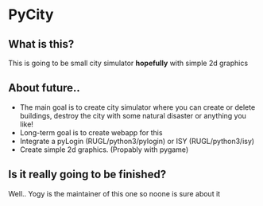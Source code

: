 # PyCity

## What is this? 
This is going to be small city simulator **hopefully** with simple 2d graphics

## About future.. 
* The main goal is to create city simulator where you can create or delete buildings, destroy the city with some natural disaster or anything you like!
* Long-term goal is to create webapp for this 
* Integrate a pyLogin (RUGL/python3/pylogin) or ISY (RUGL/python3/isy)
* Create simple 2d graphics. (Propably with pygame)

## Is it really going to be finished?
Well.. Yogy is the maintainer of this one so noone is sure about it

